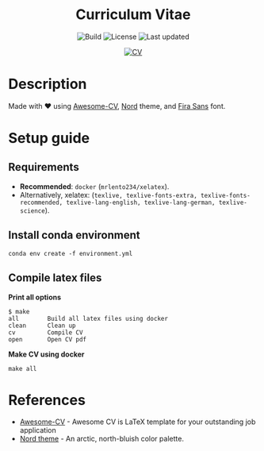 <div align="center">

# **Curriculum Vitae**

![Build](https://img.shields.io/github/workflow/status/lento234/cv/Build?label=Links&style=flat-square&labelColor=000000)
![License](https://img.shields.io/github/license/lento234/cv?style=flat-square&color=blue&labelColor=000000)
![Last updated](https://img.shields.io/github/last-commit/lento234/cv?style=flat-square&labelColor=000000)

[![CV](https://img.shields.io/badge/-CV%20(PDF)-bf616a?style=for-the-badge)](https://raw.githubusercontent.com/lento234/cv/main/cv.pdf)

</div>

# Description

Made with :heart: using [Awesome-CV](https://github.com/posquit0/Awesome-CV), [Nord](https://www.nordtheme.com/) theme, and [Fira Sans](https://fonts.google.com/specimen/Fira+Sans) font.

# Setup guide

## Requirements

* **Recommended**: `docker` (`mrlento234/xelatex`).
* Alternatively, xelatex: (`texlive, texlive-fonts-extra, texlive-fonts-recommended, texlive-lang-english, texlive-lang-german, texlive-science`).


## Install conda environment

```
conda env create -f environment.yml
```
## Compile latex files

**Print all options**

```
$ make
all        Build all latex files using docker
clean      Clean up
cv         Compile CV
open       Open CV pdf
```

**Make CV using docker**

```
make all
```

# References

* [Awesome-CV](https://github.com/posquit0/Awesome-CV) - Awesome CV is LaTeX template for your outstanding job application
* [Nord theme](https://www.nordtheme.com/) - An arctic, north-bluish color palette.
